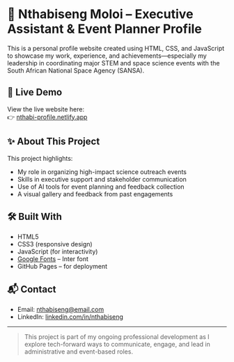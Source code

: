 # 🌟 Nthabiseng Moloi – Executive Assistant & Event Planner Profile

This is a personal profile website created using HTML, CSS, and JavaScript to showcase my work, experience, and achievements—especially my leadership in coordinating major STEM and space science events with the South African National Space Agency (SANSA).

## 🔗 Live Demo
View the live website here:  
👉 [nthabi-profile.netlify.app](nthabi-profile.netlify.app)

## ✨ About This Project
This project highlights:
- My role in organizing high-impact science outreach events
- Skills in executive support and stakeholder communication
- Use of AI tools for event planning and feedback collection
- A visual gallery and feedback from past engagements

## 🛠️ Built With
- HTML5
- CSS3 (responsive design)
- JavaScript (for interactivity)
- [Google Fonts](https://fonts.google.com/) – Inter font
- GitHub Pages – for deployment


## 📬 Contact
- Email: nthabiseng@email.com
- LinkedIn: [linkedin.com/in/nthabiseng](https://linkedin.com/in/nthabisengmoloi)

---

> This project is part of my ongoing professional development as I explore tech-forward ways to communicate, engage, and lead in administrative and event-based roles.

